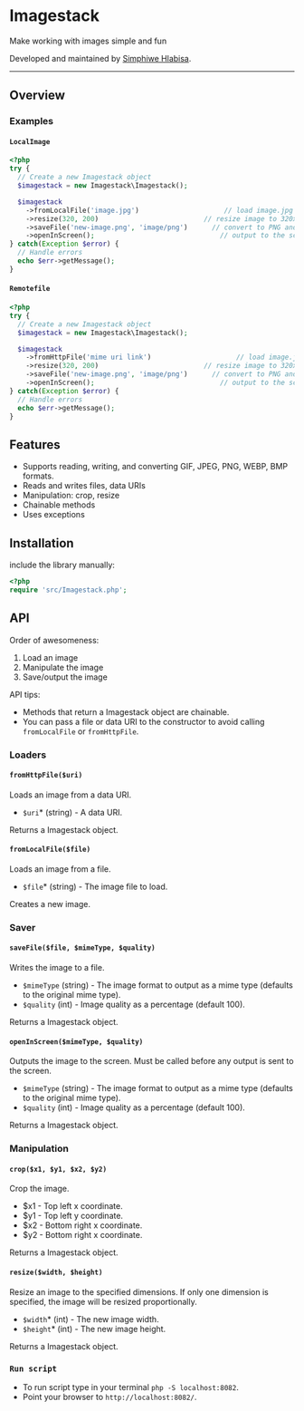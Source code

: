 # Imagestack

Make working with images simple and fun

Developed and maintained by [Simphiwe Hlabisa](https://github.com/simphiwehlabisa).

---

## Overview

### Examples

#### `LocalImage`

```php
<?php
try {
  // Create a new Imagestack object
  $imagestack = new Imagestack\Imagestack();

  $imagestack
    ->fromLocalFile('image.jpg')                     // load image.jpg
    ->resize(320, 200)                          // resize image to 320x200 pixels
    ->saveFile('new-image.png', 'image/png')      // convert to PNG and save a copy to new-image.png
    ->openInScreen();                               // output to the screen
} catch(Exception $error) {
  // Handle errors
  echo $err->getMessage();
}
```

#### `Remotefile`

```php
<?php
try {
  // Create a new Imagestack object
  $imagestack = new Imagestack\Imagestack();

  $imagestack
    ->fromHttpFile('mime uri link')                     // load image.jpg
    ->resize(320, 200)                          // resize image to 320x200 pixels
    ->saveFile('new-image.png', 'image/png')      // convert to PNG and save a copy to new-image.png
    ->openInScreen();                               // output to the screen
} catch(Exception $error) {
  // Handle errors
  echo $err->getMessage();
}
```

## Features

- Supports reading, writing, and converting GIF, JPEG, PNG, WEBP, BMP formats.
- Reads and writes files, data URIs
- Manipulation: crop, resize
- Chainable methods
- Uses exceptions

## Installation

include the library manually:

```php
<?php
require 'src/Imagestack.php';
```

## API

Order of awesomeness:

1. Load an image
2. Manipulate the image
3. Save/output the image

API tips:

- Methods that return a Imagestack object are chainable.
- You can pass a file or data URI to the constructor to avoid calling `fromLocalFile` or `fromHttpFile`.

### Loaders

#### `fromHttpFile($uri)`

Loads an image from a data URI.

- `$uri`\* (string) - A data URI.

Returns a Imagestack object.

#### `fromLocalFile($file)`

Loads an image from a file.

- `$file`\* (string) - The image file to load.

Creates a new image.

### Saver

#### `saveFile($file, $mimeType, $quality)`

Writes the image to a file.

- `$mimeType` (string) - The image format to output as a mime type (defaults to the original mime type).
- `$quality` (int) - Image quality as a percentage (default 100).

Returns a Imagestack object.

#### `openInScreen($mimeType, $quality)`

Outputs the image to the screen. Must be called before any output is sent to the screen.

- `$mimeType` (string) - The image format to output as a mime type (defaults to the original mime type).
- `$quality` (int) - Image quality as a percentage (default 100).

Returns a Imagestack object.

### Manipulation

#### `crop($x1, $y1, $x2, $y2)`

Crop the image.

- \$x1 - Top left x coordinate.
- \$y1 - Top left y coordinate.
- \$x2 - Bottom right x coordinate.
- \$y2 - Bottom right x coordinate.

Returns a Imagestack object.

#### `resize($width, $height)`

Resize an image to the specified dimensions. If only one dimension is specified, the image will be resized proportionally.

- `$width`\* (int) - The new image width.
- `$height`\* (int) - The new image height.

Returns a Imagestack object.

### `Run script`

- To run script type in your terminal `php -S localhost:8082`.
- Point your browser to `http://localhost:8082/`.
